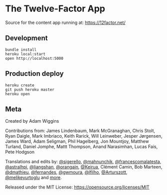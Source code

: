 The Twelve-Factor App
=====================

Source for the content app running at: https://12factor.net/

Development
-----------

    bundle install
    heroku local:start
    open http://localhost:5000

Production deploy
-----------------

    heroku create
    git push heroku master
    heroku open

Meta
----

Created by Adam Wiggins

Contributions from: James Lindenbaum, Mark McGranaghan, Chris Stolt, Ryan
Daigle, Mark Imbriaco, Keith Rarick, Will Leinweber, Jesper Jørgensen, James
Ward, Adam Seligman, Phil Hagelberg, Jon Mountjoy, Matthew Turland, Daniel
Jomphe, Mattt Thompson, Anand Narasimhan, Lucas Fais, Pete Hodgson

Translations and edits by: [@sigerello](https://github.com/sigerello), [@mahnunchik](https://github.com/mahnunchik), [@francescomalatesta](https://github.com/francescomalatesta), [@astralhpi](https://github.com/astralhpi), [@liangshan](https://github.com/liangshan), [@orangain](https://github.com/orangain), [@Keirua](https://github.com/Keirua), Clément Camin, Bob Marteen, [@dmathieu](https://github.com/dmathieu), [@fernandes](https://github.com/fernandes), [@gwmoura](https://github.com/gwmoura), [@lfilho](https://github.com/lfilho), [@Arturszott](https://github.com/Arturszott), [@melikeyurtoglu](https://github.com/melikeyurtoglu) and [more](https://github.com/heroku/12factor/graphs/contributors).

Released under the MIT License:
https://opensource.org/licenses/MIT
